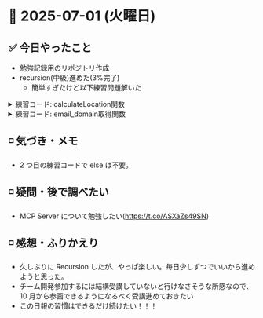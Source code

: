# 📅 2025-07-01 (火曜日)

## ✅ 今日やったこと

- 勉強記録用のリポジトリ作成
- recursion(中級)進めた(3%完了)
  - 簡単すぎたけど以下練習問題解いた

<details>
<summary> 練習コード: calculateLocation関数</summary>

```typescript
function calculateLocation(latitude: number, longitude: number): string {
  // 経度と緯度が与えられ、それを元に東西南北を返す関数
  let latitude_pos: string = "";
  let longitude_pos: string = "";

  if (latitude > 0) {
    latitude_pos = "north";
  } else if (latitude < 0) {
    latitude_pos = "south";
  } else {
    latitude_pos = "equator";
  }

  if (longitude > 0) {
    longitude_pos = "east";
  } else if (longitude < 0) {
    longitude_pos = "west";
  } else {
    longitude_pos = "prime meridian";
  }

  return `${latitude_pos}/${longitude_pos}`;
}
```

</details>

<details>
<summary> 練習コード: email_domain取得関数</summary>

```typescript
function upperCaseDomain(email: string): string {
  // メールアドレスのドメイン名を大文字で切り出す関数
  // '@'マークが含まれるているかチェック
  if (!email.includes("@")) {
    console.log("無効なメールアドレス形式です");
    return "";
  } else {
    const atIndex = email.indexOf("@");
    const domain = email.substring(atIndex + 1);
    return domain.toUpperCase();
  }
}
```

</details>

## ◽️ 気づき・メモ

- 2 つ目の練習コードで else は不要。

## ◽️ 疑問・後で調べたい

- MCP Server について勉強したい(https://t.co/ASXaZs49SN)

## ◽️ 感想・ふりかえり

- 久しぶりに Recursion したが、やっぱ楽しい。毎日少しずつでいいから進めようと思った。
- チーム開発参加するには結構受講していないと行けなさそうな所感なので、10 月から参画できるようになるべく受講進めておきたい
- この日報の習慣はできるだけ続けたい！！！
